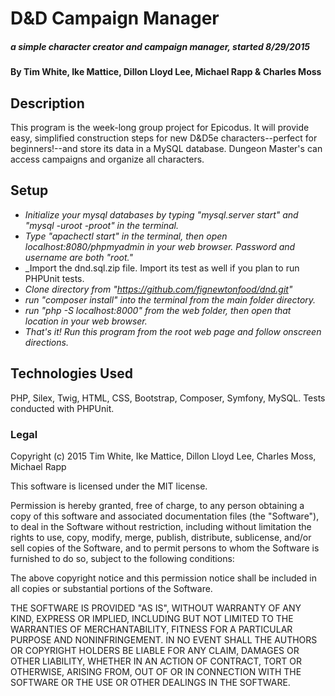 # D&D Campaign Manager

##### a simple character creator and campaign manager, started 8/29/2015


#### By Tim White, Ike Mattice, Dillon Lloyd Lee, Michael Rapp & Charles Moss


## Description

This program is the week-long group project for Epicodus.  It will provide easy, simplified construction steps for new D&D5e characters--perfect for beginners!--and store its data in a MySQL database.  Dungeon Master's can access campaigns and organize all characters.

## Setup

* _Initialize your mysql databases by typing "mysql.server start" and "mysql -uroot -proot" in the terminal._
* _Type "apachectl start" in the terminal, then open localhost:8080/phpmyadmin in your web browser.  Password and username are both "root."_
* _Import the dnd.sql.zip file.  Import its test as well if you plan to run PHPUnit tests.
* _Clone directory from "https://github.com/fignewtonfood/dnd.git"_
* _run "composer install" into the terminal from the main folder directory._
* _run "php -S localhost:8000" from the web folder, then open that location in your web browser._
* _That's it!  Run this program from the root web page and follow onscreen directions._

## Technologies Used

PHP, Silex, Twig, HTML, CSS, Bootstrap, Composer, Symfony, MySQL.  Tests conducted with PHPUnit.


### Legal


Copyright (c) 2015 Tim White, Ike Mattice, Dillon Lloyd Lee, Charles Moss, Michael Rapp

This software is licensed under the MIT license.

Permission is hereby granted, free of charge, to any person obtaining a copy of this software and associated documentation files (the "Software"), to deal in the Software without restriction, including without limitation the rights to use, copy, modify, merge, publish, distribute, sublicense, and/or sell
copies of the Software, and to permit persons to whom the Software is furnished to do so, subject to the following conditions:

The above copyright notice and this permission notice shall be included in all copies or substantial portions of the Software.

THE SOFTWARE IS PROVIDED "AS IS", WITHOUT WARRANTY OF ANY KIND, EXPRESS OR IMPLIED, INCLUDING BUT NOT LIMITED TO THE WARRANTIES OF MERCHANTABILITY,
FITNESS FOR A PARTICULAR PURPOSE AND NONINFRINGEMENT. IN NO EVENT SHALL THE AUTHORS OR COPYRIGHT HOLDERS BE LIABLE FOR ANY CLAIM, DAMAGES OR OTHER
LIABILITY, WHETHER IN AN ACTION OF CONTRACT, TORT OR OTHERWISE, ARISING FROM, OUT OF OR IN CONNECTION WITH THE SOFTWARE OR THE USE OR OTHER DEALINGS IN
THE SOFTWARE.
